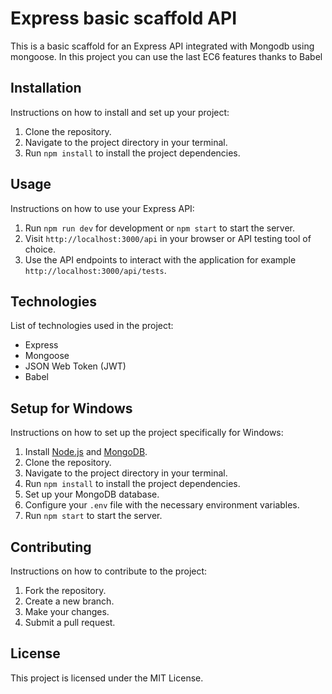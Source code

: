 # Express basic scaffold API 
This is a basic scaffold for an Express API integrated with Mongodb using mongoose.
In this project you can use the last EC6 features thanks to Babel  

## Installation

Instructions on how to install and set up your project:

1. Clone the repository.
2. Navigate to the project directory in your terminal.
3. Run `npm install` to install the project dependencies.

## Usage

Instructions on how to use your Express API:

1. Run `npm run dev` for development or `npm start` to start the server.
2. Visit `http://localhost:3000/api` in your browser or API testing tool of choice.
3. Use the API endpoints to interact with the application for example `http://localhost:3000/api/tests`.

## Technologies

List of technologies used in the project:

- Express
- Mongoose
- JSON Web Token (JWT)
- Babel
## Setup for Windows

Instructions on how to set up the project specifically for Windows:

1. Install [Node.js](https://nodejs.org/en/download/) and [MongoDB](https://www.mongodb.com/try/download/community).
2. Clone the repository.
3. Navigate to the project directory in your terminal.
4. Run `npm install` to install the project dependencies.
5. Set up your MongoDB database.
6. Configure your `.env` file with the necessary environment variables.
7. Run `npm start` to start the server.

## Contributing

Instructions on how to contribute to the project:

1. Fork the repository.
2. Create a new branch.
3. Make your changes.
4. Submit a pull request.

## License

This project is licensed under the MIT License.
